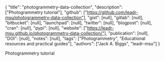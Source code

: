 {
  "title": "photogrammetry-data-collection",
  "description": ["Photogrammetry tutorial"],
  "github": ["https://github.com/leadr-msu/photogrammetry-data-collection"],
  "gist": [null],
  "gitlab": [null],
  "bitbucket": [null],
  "launchpad": [null],
  "twitter": [null],
  "blogpost": [null],
  "cran": [null],
  "pypi": [null],
  "website": ["https://leadr-msu.github.io/photogrammetry-data-collection/"],
  "publication": [null],
  "DOI": [null],
  "notes": [null],
  "tags": ["Photogrammetry", "Educational resources and practical guides"],
  "authors": ["Jack A. Biggs", "leadr-msu"]
}

<!-- Generated by csv2md.R – do not edit by hand -->

Photogrammetry tutorial